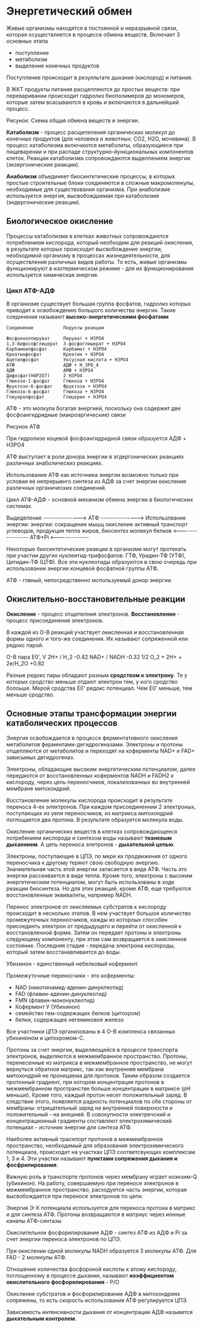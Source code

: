# Энергетический обмен

Живые организмы находятся в постоянной и неразрывной связи, которая осуществляется в процессе обмена веществ. Включает 3 основных этапа
- поступление
- метаболизм
- выделение конечных продуктов

Поступление происходит в резулльтате дыхания (кислород) и питания.

В ЖКТ продукты питания расщепляются до простых веществ: при переваривании происходит гидролиз биополимеров до мономеров, которые затем всасываются в кровь и включаются в дальнейший процесс.


Рисунок: Схема общая обмена веществ и энергии.

**Катаболизм** - процесс расщепеления органических молекул до конечных продуктов (для человека и жевотных: CO2, H2O, мочевина). В процесс катаболизма включаются метаболиты, образующиеся при пищеварении и при распаде структурно-йункциональных компонентов клеток. Реакции катаболизма сопровождаются выделлением энергии (экзергонические реакции).

**Анаболизм** объединяет биосинтетические процессы, в которых простые строительные блоки соединяются в сложные макромолекулы, необходимые для существования организма. При анаболизме используется энергия, высвобождаемая при катаболизме (эндергонические реакции).

## Биологическое окисление

Процессы катаболизма в клетках животных сопровождаются потреблением кислорода, который необходим для реакций окисления, в результате которых происходит высвобождение энергии, необходимой организму в процессах жизнедеятельности, для осуществления различных видов работы. То есть, живые организмы функционируют в изотермическом режиме - для их функционирования используется химическая энергия.

### Цикл АТФ-АДФ

В организме существует большая группа фосфатов, гидролиз которых приводит к освобождению большого количества энергии. Такие соединения называют **высоко-энергетическими фосфатами**

```
Соединение           Подукты реакции

Фосфоенолпируват     Пируват + H3PO4
1,3-Бифософглицерат  3-фосфоглиыерат + H3PO4
Карбамоилфосфат      Карбамат + H3PO4
Креатинфосфат        Креатин + H3PO4
Ацетилфосфат         Уксусная кислота + H3PO4
АТФ                  АДФ + H_3PO_4
АДФ                  АМФ + H3PO4
Дифосфат(H4P2O7)     2 H3PO4
Глюкозо-1-фосфат     Глюкоза + H3PO4
Фруктозо-6-фосфат    Фруктоза + H3PO4
Глюкозо-6-фосфат     Глюкоза + H3PO4
Глиуеролфосфат       Глицерин + H3PO4
```

АТФ - это молкула богатая энергией, поскольку она содержит две фосфоангидридные (макроэргические) связи

Рисунок АТФ

При гидролизе коцевой фосфоангидридной связи образуется АДФ + H3PO4

АТФ выступает в роли донора энергии в эгдергонических реакциях различных анаболическиз реакциях.

Использование АТФ как источника энергии возможно только при условии ее непрерывнго синтеза из АДФ за счет энергии окисления различных органических соединений.

Цикл АТФ-АДФ - основной механизм обмена энергии в биологических системах.


 Выдеделение ---------------> АТФ ---------------> Использлвание энергии:
 энергии:                                          сокращение мышц
 окисление                                         активный транспорт
 углеводов,                                        продукция тепла
 жиров,                                            биосентез молекул
 белков    <---------------- АТФ+Pi <-------------



Некоторые биосинтетические реакции в организме могут протекать при участии других нуклеитид-трифосфатов:
ГТФ, Уридин-ТФ (УТФ), Цитидин-ТФ (ЦТФ). Все эти нуклеотиды образуются в свою очередь при использовании энергии концевой фосфатной группы АТФ.

АТФ - глвный, непосредственно мспользуемый донор энергии.


## Окислительно-восстановительные реакции

**Окисление** - процесс отщепелния электронов.
**Восстановление** - процесс присоединения электронов.

В каждой из О-В реакций участвует окисленная и восстановленная формы одного и того-же соединения. Их называют сопряженной или редокс парой.

 О-В пара                 Е0', V
 2H+ / H_2                 -0.42
 NAD+ / NADH               -0.32
 1/2 O_2 + 2H+ + 2e/H_2O   +0.82

Разные редокс пары обладают разным **сродством к электрону**. Те у которых сродство меньше отдают электрон тем, у кого сродство болоьше. Мерой сродства Е0' редокс потенциал. Чем Е0' меньше, тем меньше сродство.


## Основные этапы трансформации энергии катаболических процессов

Энергия освобождается в процессе ферментативного окисления метаболитов ферментами-дегидрогеназами. Электроны и протоны отщепляются от метаболитов и переходят на коферменты NAD+ и FAD+ зависымых дегидрогеназ.

Электроны, обладающие высоким энергетическим потенциалом, далее передаются от восстановленных коферментов NADH и FADH2 к кислороду, через цепь переносчиков, локализованных во внутренней мембране митохондрий.

Восстановление молекулы кислорода происходит в результате переноса 4-ех электронов. При каждом присоединеннии 2 электроных, поступающих из уепи переносчиков, из матрикса митохондрий поглощается два протона. В результате образуется молекула воды.

Окисление органических веществ в клетках сопровождающееся потребением кислорода и синтезом воды называют **тканевым дыхаением**. А цепь переноса элетронов - **дыхательной цепью**.

Электроны, поступающие в ЦПЭ, по мере их продвижения от одного переносчика к другому теряют свою свободную энергию. Значиательная часть этой энергии запасается в виде АТФ. Часть это энергии рассеивается в виде тепла. Кроме того, электроны с высоким энергетическим потенциалом, могут быть использованы в  ходе реакции биосинтеза. Но для этих реакций, кроме АТФ, еще требуются восстановленные эквивалнты, например NADH.

Перенос электронов от окисляемых субстратов к кислороду происходит в несколько этапов. В нем участвует большое количество промежуточных переносчиков, кажды из котороых способен присоединть электрон от предыдущего и перейти от окисленной к восстановленной форме. Затем он передает протоны и электроны следующему компоненту, при этом сам возвращается в окисленное состояние. Последняя стадия - передача электрона кислороды, который затем восстанавливается до воды.

Убихинон - единственный небелковый кофермент.

Промежуточные переносчики - это коферменты:
- NAD (никотинамид-аденин-динуклеотид)
- FAD (флавин-аденин-динуклеотид)
- FMN (флавин-мононуклеотид)
- Кофермент У (Убихинон)
- семейство гем-содержащих белков (цитохром)
- белки, содержащее негеминовое железо

Все участники ЦПЭ организованы в 4 О-В комплекса связанных убихиноном и цитохромом-C.

Протоны за счет энергии, выделяющейся в процессе транспорта электронов, выделяются в межмембранное пространство. Протоны, перенесенные из матрикса в межмембранное пространство, не могут вернуться обратнов матрикс, так как внутренняя мембрана митохондрий не проницаема для протонов. Таким образом создается протонный градиент, при котором концентрация протонов в межмембранном пространстве больше концентрации в матриксе (pH меньше). Кроме того, каждый протон несет положительный заряд. В следствие этого, появляется радность потенциалов по обе стороны от мембраны: отрицательный заряд на внутренней поверхности и положительный - на внешней. В совокупности электречский и концентрационный градиенты составляют электрохимический потенциал - источник энергии для синтеза АТФ.

Наиболее активный траснпорт протонов в межмембранное пространство, необходимый для образования электрохимического потенциала, происходит на участках ЦПЭ соответсвующих комплексам 1, 3 и 4.
Эти участки называют **пунктами сопряжения дыхания и фосфрилирования**.

Важную роль в транспорте протонов через мембрану играет коэнзим-Q (убихинон). На работу, совершаемую при переносе электронов в межмембранное пространство, расходуется часть энергии, которая высвобождается при переносе электронов по цепи.

Энергия Э-Х потенциала используется для переноса протона в матрикс и для синтеза АТФ. Протоны возвращаются в матриус через ионные каналы АТФ-синтазы

Окислительное фосфорилирование АДФ - синтез АТФ из АДФ и Pi за счет энергии переноса электронов по ЦПЭ.

При окислении одной молекулы NADH образуется 3 молекулы АТФ. Для FAD - 2 молекулы АТФ.

Отношение количества фосфороной кислоты к атому кислороду, поглощенному в процессе дыхания, называют **коэффициентом окислительного фосфорилирования** - P/O

Окисление субстратов и фосфорилирование АДФ в митохондриях сопряжены, то есть скорость использования АТФ регулируется ЦПЭ.

Зависимость интенсивности дыхания от концентрации АДФ назывется **дыхательным контролем**.













